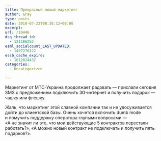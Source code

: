 ```yaml
---
title: Прекрасный новый маркетинг
author: Gray
type: posts
date: 2010-07-23T08:30:12+00:00
excerpt:
url: /10446
dsq_thread_id:
  - 121186252
esml_socialcount_LAST_UPDATED:
  - 1497276122
essb_cache_expire:
  - 1612024437
categories:
  - Uncategorized

---
```








Маркетинг от&nbsp;МТС-Украина продолжает радовать&nbsp;&mdash; прислали сегодня SMS с&nbsp;предложением подключить 3G-интернет и&nbsp;получить подарок&nbsp;&mdash; чашку или флешку.

Жаль, что маркетинг этой славной компании так и&nbsp;не&nbsp;удосуживается дойти до&nbsp;клиентской базы. Очень хочется включить dumb mode и&nbsp;помучить поддержку оператора глупыми вопросами&nbsp;&mdash; &laquo;А&nbsp;не&nbsp;значит&nbsp;ли это, что мои действующие 5&nbsp;контрактов перестали работать?&raquo;, &laquo;А&nbsp;можно новый контракт не&nbsp;подключать и&nbsp;получить пять подарков?&raquo;.